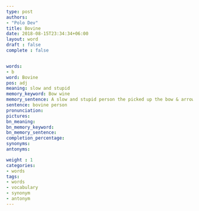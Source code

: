 ```yaml
---
type: post
authors:
- "Polo Dev"
title: Bovine
date: 2018-08-15T23:34:34+06:00
layout: word
draft : false
complete : false


words:
- b
word: Bovine
pos: adj
meaning: slow and stupid
memory_keyword: Bow wine
memory_sentence: A slow and stupid person the picked up the bow & arrow to hit a wine bottle
sentence: bovine person
pronunciation:
pictures:
bn_meaning: 
bn_memory_keyword: 
bn_memory_sentence:
completion_percentage:
synonyms:
antonyms:

weight : 1
categories:
- words
tags:
- words
- vocabulary
- synonym
- antonym
---
```

